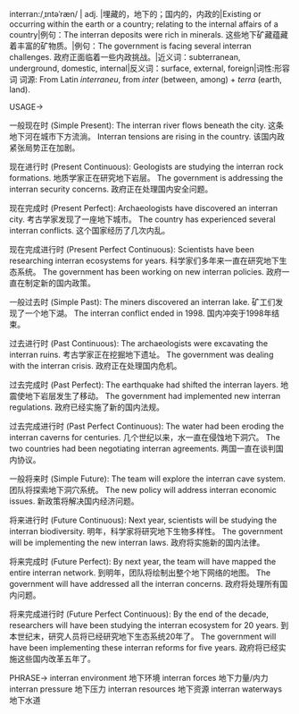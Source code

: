 interran:/ˌɪntəˈræn/ | adj. |埋藏的，地下的；国内的，内政的|Existing or occurring within the earth or a country; relating to the internal affairs of a country|例句：The interran deposits were rich in minerals. 这些地下矿藏蕴藏着丰富的矿物质。|例句：The government is facing several interran challenges. 政府正面临着一些内政挑战。|近义词：subterranean, underground, domestic, internal|反义词：surface, external, foreign|词性:形容词
词源: From Latin *interraneu*, from *inter* (between, among) + *terra* (earth, land).

USAGE->

一般现在时 (Simple Present):
The interran river flows beneath the city.  这条地下河在城市下方流淌。
Interran tensions are rising in the country.  该国内政紧张局势正在加剧。


现在进行时 (Present Continuous):
Geologists are studying the interran rock formations. 地质学家正在研究地下岩层。
The government is addressing the interran security concerns. 政府正在处理国内安全问题。


现在完成时 (Present Perfect):
Archaeologists have discovered an interran city. 考古学家发现了一座地下城市。
The country has experienced several interran conflicts.  这个国家经历了几次内乱。


现在完成进行时 (Present Perfect Continuous):
Scientists have been researching interran ecosystems for years.  科学家们多年来一直在研究地下生态系统。
The government has been working on new interran policies. 政府一直在制定新的国内政策。


一般过去时 (Simple Past):
The miners discovered an interran lake. 矿工们发现了一个地下湖。
The interran conflict ended in 1998. 国内冲突于1998年结束。


过去进行时 (Past Continuous):
The archaeologists were excavating the interran ruins. 考古学家正在挖掘地下遗址。
The government was dealing with the interran crisis. 政府正在处理国内危机。


过去完成时 (Past Perfect):
The earthquake had shifted the interran layers. 地震使地下岩层发生了移动。
The government had implemented new interran regulations. 政府已经实施了新的国内法规。


过去完成进行时 (Past Perfect Continuous):
The water had been eroding the interran caverns for centuries.  几个世纪以来，水一直在侵蚀地下洞穴。
The two countries had been negotiating interran agreements. 两国一直在谈判国内协议。


一般将来时 (Simple Future):
The team will explore the interran cave system.  团队将探索地下洞穴系统。
The new policy will address interran economic issues. 新政策将解决国内经济问题。


将来进行时 (Future Continuous):
Next year, scientists will be studying the interran biodiversity. 明年，科学家将研究地下生物多样性。
The government will be implementing the new interran laws. 政府将实施新的国内法律。


将来完成时 (Future Perfect):
By next year, the team will have mapped the entire interran network. 到明年，团队将绘制出整个地下网络的地图。
The government will have addressed all the interran concerns. 政府将处理所有国内问题。



将来完成进行时 (Future Perfect Continuous):
By the end of the decade, researchers will have been studying the interran ecosystem for 20 years. 到本世纪末，研究人员将已经研究地下生态系统20年了。
The government will have been implementing these interran reforms for five years. 政府将已经实施这些国内改革五年了。


PHRASE->
interran environment  地下环境
interran forces 地下力量/内力
interran pressure  地下压力
interran resources  地下资源
interran waterways  地下水道
